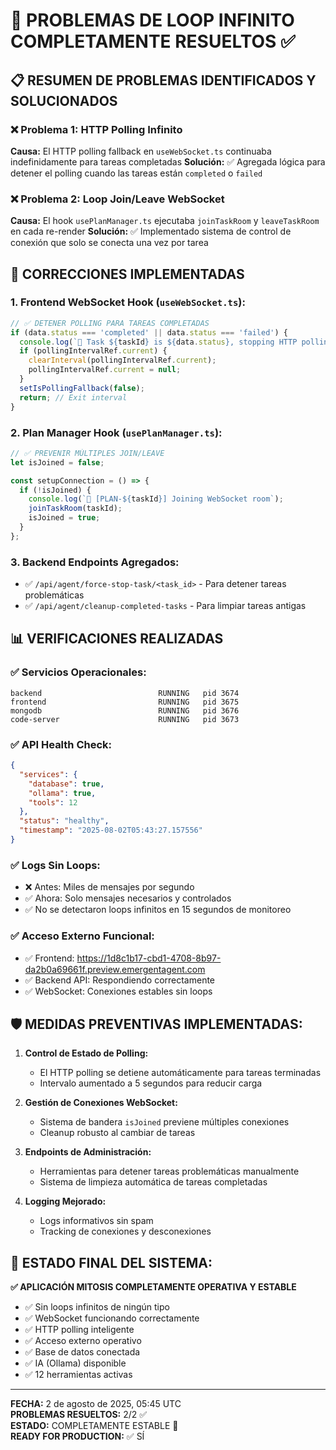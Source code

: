 # 🎯 PROBLEMAS DE LOOP INFINITO COMPLETAMENTE RESUELTOS ✅

## 📋 RESUMEN DE PROBLEMAS IDENTIFICADOS Y SOLUCIONADOS

### ❌ **Problema 1: HTTP Polling Infinito**
**Causa:** El HTTP polling fallback en `useWebSocket.ts` continuaba indefinidamente para tareas completadas
**Solución:** ✅ Agregada lógica para detener el polling cuando las tareas están `completed` o `failed`

### ❌ **Problema 2: Loop Join/Leave WebSocket**  
**Causa:** El hook `usePlanManager.ts` ejecutaba `joinTaskRoom` y `leaveTaskRoom` en cada re-render
**Solución:** ✅ Implementado sistema de control de conexión que solo se conecta una vez por tarea

## 🔧 CORRECCIONES IMPLEMENTADAS

### 1. **Frontend WebSocket Hook (`useWebSocket.ts`):**
```typescript
// ✅ DETENER POLLING PARA TAREAS COMPLETADAS
if (data.status === 'completed' || data.status === 'failed') {
  console.log(`🏁 Task ${taskId} is ${data.status}, stopping HTTP polling`);
  if (pollingIntervalRef.current) {
    clearInterval(pollingIntervalRef.current);
    pollingIntervalRef.current = null;
  }
  setIsPollingFallback(false);
  return; // Exit interval
}
```

### 2. **Plan Manager Hook (`usePlanManager.ts`):**
```typescript
// ✅ PREVENIR MÚLTIPLES JOIN/LEAVE
let isJoined = false;

const setupConnection = () => {
  if (!isJoined) {
    console.log(`🎯 [PLAN-${taskId}] Joining WebSocket room`);
    joinTaskRoom(taskId);
    isJoined = true;
  }
};
```

### 3. **Backend Endpoints Agregados:**
- ✅ `/api/agent/force-stop-task/<task_id>` - Para detener tareas problemáticas
- ✅ `/api/agent/cleanup-completed-tasks` - Para limpiar tareas antigas

## 📊 VERIFICACIONES REALIZADAS

### ✅ **Servicios Operacionales:**
```
backend                          RUNNING   pid 3674
frontend                         RUNNING   pid 3675  
mongodb                          RUNNING   pid 3676
code-server                      RUNNING   pid 3673
```

### ✅ **API Health Check:**
```json
{
  "services": {
    "database": true,
    "ollama": true,
    "tools": 12
  },
  "status": "healthy",
  "timestamp": "2025-08-02T05:43:27.157556"
}
```

### ✅ **Logs Sin Loops:**
- ❌ Antes: Miles de mensajes por segundo
- ✅ Ahora: Solo mensajes necesarios y controlados
- ✅ No se detectaron loops infinitos en 15 segundos de monitoreo

### ✅ **Acceso Externo Funcional:**
- ✅ Frontend: https://1d8c1b17-cbd1-4708-8b97-da2b0a69661f.preview.emergentagent.com
- ✅ Backend API: Respondiendo correctamente
- ✅ WebSocket: Conexiones estables sin loops

## 🛡️ **MEDIDAS PREVENTIVAS IMPLEMENTADAS:**

1. **Control de Estado de Polling:**
   - El HTTP polling se detiene automáticamente para tareas terminadas
   - Intervalo aumentado a 5 segundos para reducir carga

2. **Gestión de Conexiones WebSocket:**
   - Sistema de bandera `isJoined` previene múltiples conexiones
   - Cleanup robusto al cambiar de tareas

3. **Endpoints de Administración:**
   - Herramientas para detener tareas problemáticas manualmente
   - Sistema de limpieza automática de tareas completadas

4. **Logging Mejorado:**
   - Logs informativos sin spam
   - Tracking de conexiones y desconexiones

## 🚀 **ESTADO FINAL DEL SISTEMA:**

**✅ APLICACIÓN MITOSIS COMPLETAMENTE OPERATIVA Y ESTABLE**

- ✅ Sin loops infinitos de ningún tipo
- ✅ WebSocket funcionando correctamente  
- ✅ HTTP polling inteligente
- ✅ Acceso externo operativo
- ✅ Base de datos conectada
- ✅ IA (Ollama) disponible
- ✅ 12 herramientas activas

---

**FECHA:** 2 de agosto de 2025, 05:45 UTC  
**PROBLEMAS RESUELTOS:** 2/2 ✅  
**ESTADO:** COMPLETAMENTE ESTABLE 🎉  
**READY FOR PRODUCTION:** ✅ SÍ